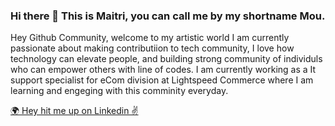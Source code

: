 ### Hi there 👋 This is Maitri, you can call me by my shortname Mou. 

<P>
Hey Github Community, welcome to my artistic world 
I am currently passionate about making contributiion to tech community, I love how technology can elevate people, and building strong community of individuls who can empower others with line of codes. I am currently working as a It support specialist for eCom division at Lightspeed Commerce where I am learning and engeging with this comminity everyday.
</p>

<a href="https://www.linkedin.com/in/maitri-mou/?originalSubdomain=ca" > 🌍 Hey hit me up on Linkedin ✌ </a>

